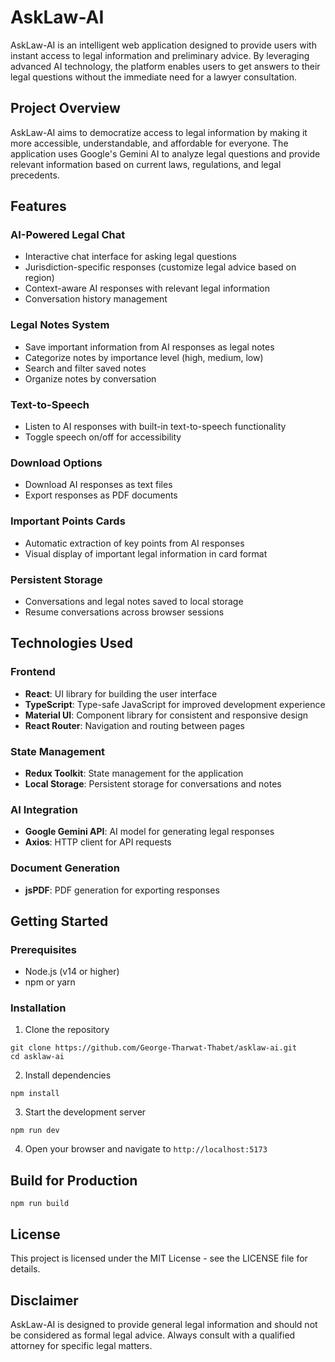 # AskLaw-AI

AskLaw-AI is an intelligent web application designed to provide users with instant access to legal information and preliminary advice. By leveraging advanced AI technology, the platform enables users to get answers to their legal questions without the immediate need for a lawyer consultation.

## Project Overview

AskLaw-AI aims to democratize access to legal information by making it more accessible, understandable, and affordable for everyone. The application uses Google's Gemini AI to analyze legal questions and provide relevant information based on current laws, regulations, and legal precedents.

## Features

### AI-Powered Legal Chat
- Interactive chat interface for asking legal questions
- Jurisdiction-specific responses (customize legal advice based on region)
- Context-aware AI responses with relevant legal information
- Conversation history management

### Legal Notes System
- Save important information from AI responses as legal notes
- Categorize notes by importance level (high, medium, low)
- Search and filter saved notes
- Organize notes by conversation

### Text-to-Speech
- Listen to AI responses with built-in text-to-speech functionality
- Toggle speech on/off for accessibility

### Download Options
- Download AI responses as text files
- Export responses as PDF documents

### Important Points Cards
- Automatic extraction of key points from AI responses
- Visual display of important legal information in card format

### Persistent Storage
- Conversations and legal notes saved to local storage
- Resume conversations across browser sessions

## Technologies Used

### Frontend
- **React**: UI library for building the user interface
- **TypeScript**: Type-safe JavaScript for improved development experience
- **Material UI**: Component library for consistent and responsive design
- **React Router**: Navigation and routing between pages

### State Management
- **Redux Toolkit**: State management for the application
- **Local Storage**: Persistent storage for conversations and notes

### AI Integration
- **Google Gemini API**: AI model for generating legal responses
- **Axios**: HTTP client for API requests

### Document Generation
- **jsPDF**: PDF generation for exporting responses

## Getting Started

### Prerequisites
- Node.js (v14 or higher)
- npm or yarn

### Installation

1. Clone the repository
```
git clone https://github.com/George-Tharwat-Thabet/asklaw-ai.git
cd asklaw-ai
```

2. Install dependencies
```
npm install
```

3. Start the development server
```
npm run dev
```

4. Open your browser and navigate to `http://localhost:5173`

## Build for Production

```
npm run build
```

## License

This project is licensed under the MIT License - see the LICENSE file for details.

## Disclaimer

AskLaw-AI is designed to provide general legal information and should not be considered as formal legal advice. Always consult with a qualified attorney for specific legal matters.
